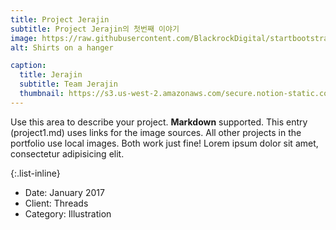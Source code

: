 ```yaml
---
title: Project Jerajin
subtitle: Project Jerajin의 첫번째 이야기
image: https://raw.githubusercontent.com/BlackrockDigital/startbootstrap-agency/master/src/assets/img/portfolio/01-full.jpg
alt: Shirts on a hanger

caption:
  title: Jerajin
  subtitle: Team Jerajin
  thumbnail: https://s3.us-west-2.amazonaws.com/secure.notion-static.com/a3f3afdc-3c3b-438a-8aee-0439268e3adb/port_1.jpg?X-Amz-Algorithm=AWS4-HMAC-SHA256&X-Amz-Credential=AKIAT73L2G45O3KS52Y5%2F20201105%2Fus-west-2%2Fs3%2Faws4_request&X-Amz-Date=20201105T170818Z&X-Amz-Expires=86400&X-Amz-Signature=834b0f77b2cd362382c1a1b8156688c9b44ee0bf8060acb287db1b1fdef7a043&X-Amz-SignedHeaders=host&response-content-disposition=filename%20%3D%22port_1.jpg%22
---
```

Use this area to describe your project. **Markdown** supported. This entry (project1.md) uses links for the image sources. All other projects in the portfolio use local images. Both work just fine! Lorem ipsum dolor sit amet, consectetur adipisicing elit. 

{:.list-inline}
- Date: January 2017
- Client: Threads
- Category: Illustration


